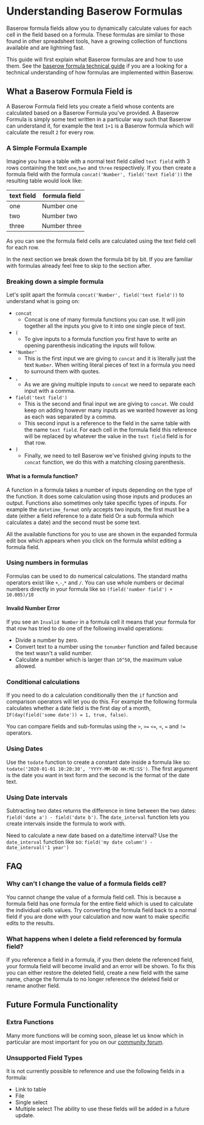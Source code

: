 # Understanding Baserow Formulas

Baserow formula fields allow you to dynamically calculate values for each cell in the
field based on a formula. These formulas are similar to those found in other spreadsheet
tools, have a growing collection of functions available and are lightning fast.

This guide will first explain what Baserow formulas are and how to use them. See the
[baserow formula technical guide](./formula-technical-guide.md) if you are a looking for
a technical understanding of how formulas are implemented within Baserow.

## What a Baserow Formula Field is

A Baserow Formula field lets you create a field whose contents are calculated based on a
Baserow Formula you've provided. A Baserow Formula is simply some text written in a
particular way such that Baserow can understand it, for example the text `1+1` is a
Baserow formula which will calculate the result `2` for every row.

### A Simple Formula Example

Imagine you have a table with a normal text field called `text field` with 3 rows
containing the text `one`,`two` and `three` respectively. If you then create a formula
field with the formula `concat('Number', field('text field'))` the resulting table would
look like:

| text field | formula field |
|------------|---------------|
| one        | Number one    |
| two        | Number two    |
| three      | Number three  |

As you can see the formula field cells are calculated using the text field cell for each
row.

In the next section we break down the formula bit by bit. If you are familiar with
formulas already feel free to skip to the section after.

### Breaking down a simple formula

Let's split apart the formula `concat('Number', field('text field'))` to understand what
is going on:

* `concat`
    * Concat is one of many formula functions you can use. It will join together all the
      inputs you give to it into one single piece of text.
* `(`
    * To give inputs to a formula function you first have to write an opening
      parenthesis indicating the inputs will follow.
* `'Number'`
    * This is the first input we are giving to `concat` and it is literally just the
      text `Number`. When writing literal pieces of text in a formula you need to
      surround them with quotes.
* `,`
    * As we are giving multiple inputs to `concat` we need to separate each input with a
      comma.
* `field('text field')`
    * This is the second and final input we are giving to `concat`. We could keep on
      adding however many inputs as we wanted however as long as each was separated by a
      comma.
    * This second input is a reference to the field in the same table with the name
      `text field`. For each cell in the formula field this reference will be replaced
      by whatever the value in the `text field` field is for that row.
* `)`
    * Finally, we need to tell Baserow we've finished giving inputs to the `concat`
      function, we do this with a matching closing parenthesis.

#### What is a formula function?

A function in a formula takes a number of inputs depending on the type of the function.
It does some calculation using those inputs and produces an output. Functions also
sometimes only take specific types of inputs. For example the `datetime_format`
only accepts two inputs, the first must be a date (either a field reference to a date
field Or a sub formula which calculates a date) and the second must be some text.

All the available functions for you to use are shown in the expanded formula edit box
which appears when you click on the formula whilst editing a formula field.

### Using numbers in formulas

Formulas can be used to do numerical calculations. The standard maths operators exist
like `+`,`-`,`*` and `/`. You can use whole numbers or decimal numbers directly in your
formula like so `(field('number field') + 10.005)/10`

#### Invalid Number Error

If you see an `Invalid Number` in a formula cell it means that your formula for that row
has tried to do one of the following invalid operations:

* Divide a number by zero.
* Convert text to a number using the `tonumber` function and failed because the text
  wasn't a valid number.
* Calculate a number which is larger than `10^50`, the maximum value allowed.

### Conditional calculations

If you need to do a calculation conditionally then the `if` function and comparison
operators will let you do this. For example the following formula calculates whether a
date field is the first day of a month, `IF(day(field('some date')) = 1, true, false)`.

You can compare fields and sub-formulas using the `>`, `>=` `<=`, `<`, `=` and `!=`
operators.

### Using Dates

Use the `todate` function to create a constant date inside a formula like so:
`todate('2020-01-01 10:20:30', 'YYYY-MM-DD HH:MI:SS')`. The first argument is the 
date you want in text form and the second is the format of the date text.

### Using Date intervals

Subtracting two dates returns the difference in time between the two dates:
`field('date a') - field('date b')`. The `date_interval` function lets you create
intervals inside the formula to work with.

Need to calculate a new date based on a date/time interval? Use the `date_interval`
function like so:
`field('my date column') - date_interval('1 year')`

## FAQ

### Why can't I change the value of a formula fields cell?

You cannot change the value of a formula field cell. This is because a formula field has
one formula for the entire field which is used to calculate the individual cells values.
Try converting the formula field back to a normal field if you are done with your
calculation and now want to make specific edits to the results.

### What happens when I delete a field referenced by formula field?

If you reference a field in a formula, if you then delete the referenced field, your
formula field will become invalid and an error will be shown. To fix this you can either
restore the deleted field, create a new field with the same name, change the formula to
no longer reference the deleted field or rename another field.

## Future Formula Functionality

### Extra Functions

Many more functions will be coming soon, please let us know which in particular are most
important for you on our [community forum](https://community.baserow.io/).

### Unsupported Field Types

It is not currently possible to reference and use the following fields in a formula:

* Link to table
* File
* Single select
* Multiple select The ability to use these fields will be added in a future update.

